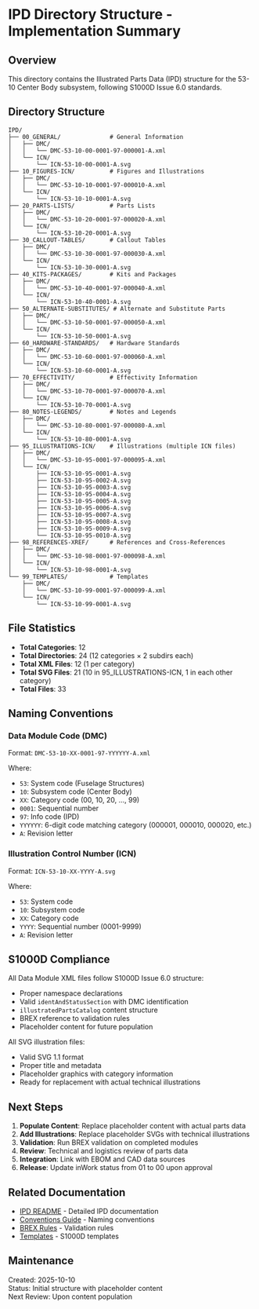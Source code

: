 # IPD Directory Structure - Implementation Summary

## Overview

This directory contains the Illustrated Parts Data (IPD) structure for the 53-10 Center Body subsystem, following S1000D Issue 6.0 standards.

## Directory Structure

```
IPD/
├── 00_GENERAL/              # General Information
│   ├── DMC/
│   │   └── DMC-53-10-00-0001-97-000001-A.xml
│   └── ICN/
│       └── ICN-53-10-00-0001-A.svg
├── 10_FIGURES-ICN/          # Figures and Illustrations
│   ├── DMC/
│   │   └── DMC-53-10-10-0001-97-000010-A.xml
│   └── ICN/
│       └── ICN-53-10-10-0001-A.svg
├── 20_PARTS-LISTS/          # Parts Lists
│   ├── DMC/
│   │   └── DMC-53-10-20-0001-97-000020-A.xml
│   └── ICN/
│       └── ICN-53-10-20-0001-A.svg
├── 30_CALLOUT-TABLES/       # Callout Tables
│   ├── DMC/
│   │   └── DMC-53-10-30-0001-97-000030-A.xml
│   └── ICN/
│       └── ICN-53-10-30-0001-A.svg
├── 40_KITS-PACKAGES/        # Kits and Packages
│   ├── DMC/
│   │   └── DMC-53-10-40-0001-97-000040-A.xml
│   └── ICN/
│       └── ICN-53-10-40-0001-A.svg
├── 50_ALTERNATE-SUBSTITUTES/ # Alternate and Substitute Parts
│   ├── DMC/
│   │   └── DMC-53-10-50-0001-97-000050-A.xml
│   └── ICN/
│       └── ICN-53-10-50-0001-A.svg
├── 60_HARDWARE-STANDARDS/   # Hardware Standards
│   ├── DMC/
│   │   └── DMC-53-10-60-0001-97-000060-A.xml
│   └── ICN/
│       └── ICN-53-10-60-0001-A.svg
├── 70_EFFECTIVITY/          # Effectivity Information
│   ├── DMC/
│   │   └── DMC-53-10-70-0001-97-000070-A.xml
│   └── ICN/
│       └── ICN-53-10-70-0001-A.svg
├── 80_NOTES-LEGENDS/        # Notes and Legends
│   ├── DMC/
│   │   └── DMC-53-10-80-0001-97-000080-A.xml
│   └── ICN/
│       └── ICN-53-10-80-0001-A.svg
├── 95_ILLUSTRATIONS-ICN/    # Illustrations (multiple ICN files)
│   ├── DMC/
│   │   └── DMC-53-10-95-0001-97-000095-A.xml
│   └── ICN/
│       ├── ICN-53-10-95-0001-A.svg
│       ├── ICN-53-10-95-0002-A.svg
│       ├── ICN-53-10-95-0003-A.svg
│       ├── ICN-53-10-95-0004-A.svg
│       ├── ICN-53-10-95-0005-A.svg
│       ├── ICN-53-10-95-0006-A.svg
│       ├── ICN-53-10-95-0007-A.svg
│       ├── ICN-53-10-95-0008-A.svg
│       ├── ICN-53-10-95-0009-A.svg
│       └── ICN-53-10-95-0010-A.svg
├── 98_REFERENCES-XREF/      # References and Cross-References
│   ├── DMC/
│   │   └── DMC-53-10-98-0001-97-000098-A.xml
│   └── ICN/
│       └── ICN-53-10-98-0001-A.svg
└── 99_TEMPLATES/            # Templates
    ├── DMC/
    │   └── DMC-53-10-99-0001-97-000099-A.xml
    └── ICN/
        └── ICN-53-10-99-0001-A.svg
```

## File Statistics

- **Total Categories**: 12
- **Total Directories**: 24 (12 categories × 2 subdirs each)
- **Total XML Files**: 12 (1 per category)
- **Total SVG Files**: 21 (10 in 95_ILLUSTRATIONS-ICN, 1 in each other category)
- **Total Files**: 33

## Naming Conventions

### Data Module Code (DMC)
Format: `DMC-53-10-XX-0001-97-YYYYYY-A.xml`

Where:
- `53`: System code (Fuselage Structures)
- `10`: Subsystem code (Center Body)
- `XX`: Category code (00, 10, 20, ..., 99)
- `0001`: Sequential number
- `97`: Info code (IPD)
- `YYYYYY`: 6-digit code matching category (000001, 000010, 000020, etc.)
- `A`: Revision letter

### Illustration Control Number (ICN)
Format: `ICN-53-10-XX-YYYY-A.svg`

Where:
- `53`: System code
- `10`: Subsystem code
- `XX`: Category code
- `YYYY`: Sequential number (0001-9999)
- `A`: Revision letter

## S1000D Compliance

All Data Module XML files follow S1000D Issue 6.0 structure:
- Proper namespace declarations
- Valid `identAndStatusSection` with DMC identification
- `illustratedPartsCatalog` content structure
- BREX reference to validation rules
- Placeholder content for future population

All SVG illustration files:
- Valid SVG 1.1 format
- Proper title and metadata
- Placeholder graphics with category information
- Ready for replacement with actual technical illustrations

## Next Steps

1. **Populate Content**: Replace placeholder content with actual parts data
2. **Add Illustrations**: Replace placeholder SVGs with technical illustrations
3. **Validation**: Run BREX validation on completed modules
4. **Review**: Technical and logistics review of parts data
5. **Integration**: Link with EBOM and CAD data sources
6. **Release**: Update inWork status from 01 to 00 upon approval

## Related Documentation

- [IPD README](README.md) - Detailed IPD documentation
- [Conventions Guide](../../GUIDES/Conventions.md) - Naming conventions
- [BREX Rules](../../BREX/) - Validation rules
- [Templates](../../TEMPLATES/) - S1000D templates

## Maintenance

Created: 2025-10-10  
Status: Initial structure with placeholder content  
Next Review: Upon content population
